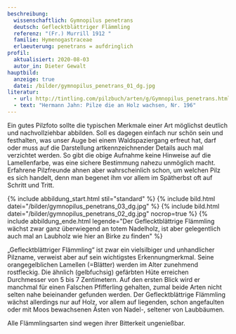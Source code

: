```yaml
---
beschreibung:
  wissenschaftlich: Gymnopilus penetrans
  deutsch: Geflecktblättriger Flämmling
  referenz: "(Fr.) Murrill 1912 "
  familie: Hymenogastraceae
  erlaeuterung: penetrans = aufdringlich
profil:
  aktualisiert: 2020-08-03
  autor_in: Dieter Gewalt
hauptbild:
  anzeige: true
  datei: /bilder/gymnopilus_penetrans_01_dg.jpg
literatur:
  - url: http://tintling.com/pilzbuch/arten/g/Gymnopilus_penetrans.html
  - text: "Hermann Jahn: Pilze die an Holz wachsen, Nr. 196"
---
```

Ein gutes Pilzfoto sollte die typischen Merkmale einer Art möglichst deutlich und nachvollziehbar abbilden. Soll es dagegen einfach nur schön sein und festhalten, was unser Auge bei einem Waldspaziergang erfreut hat, darf oder muss auf die Darstellung artkennzeichnender Details auch mal verzichtet werden. So gibt die obige Aufnahme keine Hinweise auf die Lamellenfarbe, was eine sichere Bestimmung nahezu unmöglich macht. Erfahrene Pilzfreunde ahnen aber wahrscheinlich schon, um welchen Pilz es sich handelt, denn man begenet ihm vor allem im Spätherbst oft auf Schritt und Tritt.

{% include abbildung_start.html stil="standard" %}
{% include bild.html datei="/bilder/gymnopilus_penetrans_03_dg.jpg" %}
{% include bild.html datei="/bilder/gymnopilus_penetrans_02_dg.jpg" nocrop=true %}
{% include abbildung_ende.html legende="Der Geflecktblättrige Flämmling wächst zwar ganz überwiegend an totem Nadelholz, ist aber gelegentlich auch mal an Laubholz wie hier an Birke zu finden" %}

„Geflecktblättriger Flämmling“ ist zwar ein vielsilbiger und unhandlicher Pilzname, verweist aber auf sein wichtigstes Erkennungmerkmal. Seine orangegelblichen Lamellen (=Blätter) werden im Alter zunehmend rostfleckig. Die ähnlich (gelbfuchsig) gefärbten Hüte erreichen Durchmesser von 5 bis 7 Zentimetern. Auf den ersten Blick wird er manchmal für einen Falschen Pfifferling gehalten, zumal beide Arten nicht selten nahe beieinander gefunden werden. Der Geflecktblättrige Flämmling wächst allerdings nur auf Holz, vor allem auf liegenden, schon angefaulten oder mit Moos bewachsenen Ästen von Nadel-, seltener von Laubbäumen.

Alle Flämmlingsarten sind wegen ihrer Bitterkeit ungenießbar.